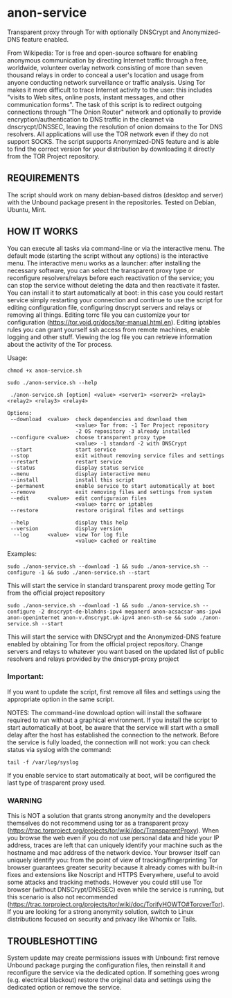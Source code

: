 # anon-service

Transparent proxy through Tor with optionally DNSCrypt and Anonymized-DNS feature enabled.

From Wikipedia: Tor is free and open-source software for enabling anonymous
communication by directing Internet traffic through a free, worldwide, volunteer
overlay network consisting of more than seven thousand relays in order to 
conceal a user's location and usage from anyone conducting network surveillance
or traffic analysis. Using Tor makes it more difficult to trace Internet
activity to the user: this includes "visits to Web sites, online posts, instant 
messages, and other communication forms".
The task of this script is to redirect outgoing connections through "The Onion 
Router" network and optionally to provide encryption/authentication to DNS traffic 
in the clearnet via dnscrycpt/DNSSEC, leaving the resolution of onion domains to the 
Tor DNS resolvers.
All applications will use the TOR network even if they do not support SOCKS.
The script supports Anonymized-DNS feature and is able to find the correct 
version for your distribution by downloading it directly from the TOR Project 
repository.



## REQUIREMENTS


The script should work on many debian-based distros (desktop and server) with the Unbound package present 
in the repositories. Tested on Debian, Ubuntu, Mint.



## HOW IT WORKS
You can execute all tasks via command-line or via the interactive menu.
The default mode (starting the script without any options) is the interactive menu.
The interactive menu works as a launcher: after installing the necessary software, you can select
the transparent proxy type or reconfigure resolvers/relays before each 
reactivation of the service; you can stop the service without deleting the data
and then reactivate it faster.
You can install it to start automatically at boot: in this case you could restart
service simply restarting your connection and continue to use the script for
editing configuration file, configuring dnscrypt servers and relays or removing all things.
Editing torrc file you can customize your tor configuration (https://tor.void.gr/docs/tor-manual.html.en).
Editing iptables rules you can grant yourself ssh access from remote machines, enable logging and other stuff.
Viewing the log file you can retrieve information about the activity of the Tor process.

Usage:

```
chmod +x anon-service.sh
```
```
sudo ./anon-service.sh --help

 ./anon-service.sh [option] <value> <server1> <server2> <relay1> <relay2> <relay3> <relay4>

Options:
 --download  <value>  check dependencies and download them
                      <value> Tor from: -1 Tor Project repository
                      -2 OS repository -3 already installed
 --configure <value>  choose transparent proxy type
                      <value> -1 standard -2 with DNSCrypt
 --start              start service
 --stop               exit without removing service files and settings
 --restart            restart service
 --status             display status service
 --menu               display interactive menu
 --install            install this script
 --permanent          enable service to start automatically at boot
 --remove             exit removing files and settings from system
 --edit      <value>  edit configuraion files
                      <value> torrc or iptables
 --restore            restore original files and settings
 
 --help               display this help
 --version            display version
  --log      <value>  view Tor log file
                      <value> cached or realtime
```
Examples:

```
sudo ./anon-service.sh --download -1 && sudo ./anon-service.sh --configure -1 && sudo ./anon-service.sh --start
```

This will start the service in standard transparent proxy mode getting Tor from the official project repository
```
sudo ./anon-service.sh --download -1 && sudo ./anon-service.sh --configure -2 dnscrypt-de-blahdns-ipv4 meganerd anon-acsacsar-ams-ipv4 anon-openinternet anon-v.dnscrypt.uk-ipv4 anon-sth-se && sudo ./anon-service.sh --start
```
This will start the service with DNSCrypt and the Anonymized-DNS feature enabled by obtaining Tor from the official
project repository. 
Change servers and relays to whatever you want based on the updated list of public resolvers 
and relays provided by the dnscrypt-proxy project

### Important: 
If you want to update the script, first remove all files and settings using the 
appropriate option in the same script.

NOTES:
The command-line download option will install the software required to run without 
a graphical environment.
If you install the script to start automatically at boot, be aware that the service 
will start with a small delay after the host has established the connection to the 
network. 
Before the service is fully loaded, the connection will not work: you can 
check status via syslog with the command:

```
tail -f /var/log/syslog
```

If you enable service to start automatically at boot, will be configured
the last type of trasparent proxy used.

### WARNING

This is NOT a solution that grants strong anonymity and the developers themselves 
do not recommend using tor as a transparent proxy
(https://trac.torproject.org/projects/tor/wiki/doc/TransparentProxy).
When you browse the web even if you do not use personal data and hide your IP address,
traces are left that can uniquely identify your machine such as the hostname and mac 
address of the network device. Your browser itself can uniquely identify you: from 
the point of view of tracking/fingerprinting Tor browser guarantees greater security 
because it already comes with built-in fixes and extensions like Noscript and HTTPS 
Everywhere, useful to avoid some attacks and tracking methods.
However you could still use Tor browser (without DNSCrypt/DNSSEC) even while the
service is running, but this scenario is also not recommended
(https://trac.torproject.org/projects/tor/wiki/doc/TorifyHOWTO#ToroverTor).
If you are looking for a strong anonymity solution, switch to Linux distributions 
focused on security and privacy like Whomix or Tails.

## TROUBLESHOTTING

System update may create permissions issues with Unbound: first remove Unbound package purging
the configuration files, then reinstall it and reconfigure the service via the 
dedicated option.
If something goes wrong (e.g. electrical blackout) restore the original data and settings
using the dedicated option or remove the service.
